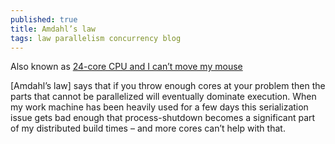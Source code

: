 ```yaml
---
published: true
title: Amdahl’s law
tags: law parallelism concurrency blog
---
```

Also known as  [24-core CPU and I can’t move my mouse](https://randomascii.wordpress.com/2017/07/09/24-core-cpu-and-i-cant-move-my-mouse/)

[Amdahl’s law] says that if you throw enough cores at your problem then the parts that cannot be parallelized will eventually dominate execution. When my work machine has been heavily used for a few days this serialization issue gets bad enough that process-shutdown becomes a significant part of my distributed build times – and more cores can’t help with that. 
